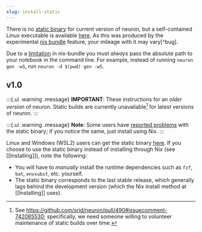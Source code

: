 ```yaml
---
slug: install-static
---
```


There is no [static binary](https://github.com/srid/neuron/issues/626) for current version of neuron, but a self-contained Linux executable is available [here](https://github.com/srid/neuron/releases/tag/1.9.35.0). As this was produced by the experimental [nix bundle](https://nixos.org/manual/nix/unstable/command-ref/new-cli/nix3-bundle.html) feature, your mileage with it may vary[^bug].

Due to a [limitation](https://github.com/srid/neuron/issues/626#issuecomment-897575923) in nix-bundle you must *always* pass the absolute path to your notebook in the command line. For example, instead of running `neuron gen -wS`, run `neuron -d $(pwd) gen -wS`.

## v1.0

:::{.ui .warning .message}
**IMPORTANT**: These instructions for an *older version* of neuron. Static builds are currently unavailable[^why] for latest versions of neuron.
:::

[^why]: See <https://github.com/srid/neuron/pull/490#issuecomment-742085530>; specifically, we need someone willing to volunteer maintenance of static builds over time.

:::{.ui .warning .message}
**Note**: Some users have [reported problems](https://github.com/srid/neuron/issues/430#issuecomment-718597211) with the static binary; if you notice the same, just install using Nix. 
:::

Linux and Windows (WSL2) users can get the static binary [here][staticbin]. If you choose to use the static binary instead of installing through Nix (see [[Installing]]), note the following:

- You will have to *manually* install the runtime dependencies such as `fzf`, `bat`, `envsubst`, etc. yourself.
- The static binary corresponds to the last stable release, which generally lags behind the development version (which the Nix install method at [[Installing]] uses).

[staticbin]: https://github.com/srid/neuron/releases/download/1.0.1.0/neuron-1.0.1.0-linux.tar.gz
